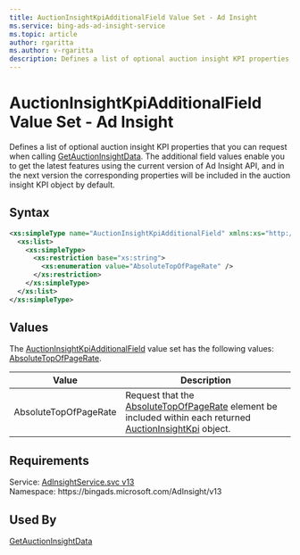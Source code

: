 ```yaml
---
title: AuctionInsightKpiAdditionalField Value Set - Ad Insight
ms.service: bing-ads-ad-insight-service
ms.topic: article
author: rgaritta
ms.author: v-rgaritta
description: Defines a list of optional auction insight KPI properties that you can request when calling GetAuctionInsightData.
---
```

# AuctionInsightKpiAdditionalField Value Set - Ad Insight
Defines a list of optional auction insight KPI properties that you can request when calling [GetAuctionInsightData](getauctioninsightdata.md). The additional field values enable you to get the latest features using the current version of Ad Insight API, and in the next version the corresponding properties will be included in the auction insight KPI object by default. 

## Syntax
```xml
<xs:simpleType name="AuctionInsightKpiAdditionalField" xmlns:xs="http://www.w3.org/2001/XMLSchema">
  <xs:list>
    <xs:simpleType>
      <xs:restriction base="xs:string">
        <xs:enumeration value="AbsoluteTopOfPageRate" />
      </xs:restriction>
    </xs:simpleType>
  </xs:list>
</xs:simpleType>
```

## <a name="values"></a>Values

The [AuctionInsightKpiAdditionalField](auctioninsightkpiadditionalfield.md) value set has the following values: [AbsoluteTopOfPageRate](#absolutetopofpagerate).

|Value|Description|
|-----------|---------------|
|<a name="absolutetopofpagerate"></a>AbsoluteTopOfPageRate|Request that the [AbsoluteTopOfPageRate](auctioninsightkpi.md#absolutetopofpagerate) element be included within each returned [AuctionInsightKpi](auctioninsightkpi.md) object.|

## Requirements
Service: [AdInsightService.svc v13](https://adinsight.api.bingads.microsoft.com/Api/Advertiser/AdInsight/v13/AdInsightService.svc)  
Namespace: https\://bingads.microsoft.com/AdInsight/v13  

## Used By
[GetAuctionInsightData](getauctioninsightdata.md)  
